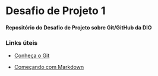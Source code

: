 # Desafio de Projeto 1
#### Repositório do Desafio de Projeto sobre Git/GitHub da DIO
### Links úteis
 - [Conheça o Git](https://git-scm.com/)

 - [Começando com Markdown](https://www.markdownguide.org/getting-started/)
